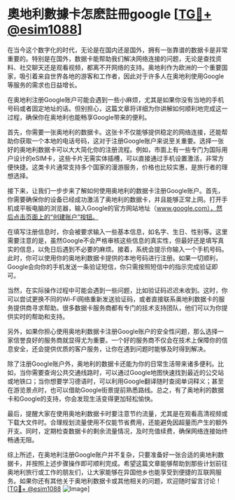# 奧地利數據卡怎麽註冊google [[TG💪+ @esim1088](https://t.me/s/esim1088)]

在当今这个数字化的时代，无论是在国内还是国外，拥有一张靠谱的数据卡是非常重要的。特别是在国外，数据卡能帮助我们解决网络连接的问题，无论是查找资料、社交聊天还是观看视频，都离不开网络的支持。奥地利作为欧洲的一个重要国家，吸引着来自世界各地的游客和工作者，因此对于许多人在奥地利使用Google等服务的需求也日益增长。

在奥地利注册Google账户可能会遇到一些小麻烦，尤其是如果你没有当地的手机号码或者固定地址的话。但别担心，这篇文章将详细为你讲解如何顺利地完成这一过程，确保你在奥地利也能畅享Google带来的便利。

首先，你需要一张奥地利的数据卡。这张卡不仅能够提供稳定的网络连接，还能帮助你获取一个本地的电话号码，这对于注册Google账户来说至关重要。选择一张好的奥地利数据卡可以大大简化你的注册流程。例如，市面上有一些专门为国际用户设计的eSIM卡，这些卡片无需实体插槽，可以直接通过手机设置激活，非常方便快捷。这类卡片通常支持多个国家的漫游服务，价格也比较实惠，是旅行者的理想选择。

接下来，让我们一步步来了解如何使用奥地利的数据卡注册Google账户。首先，你需要确保你的设备已经成功激活了奥地利的数据卡，并且能够正常上网。打开手机或平板电脑的浏览器，输入Google的官方网站地址（www.google.com），然后点击页面上的“创建账户”按钮。

在填写注册信息时，你会被要求输入一些基本信息，如名字、生日、性别等。这里需要注意的是，虽然Google不会严格审核这些信息的真实性，但最好还是填写真实的信息，以免日后遇到不必要的麻烦。接着，系统会提示你输入一个手机号码。此时，你可以使用你的奥地利数据卡提供的本地号码进行注册。如果一切顺利，Google会向你的手机发送一条验证短信，你只需按照短信中的指示完成验证即可。

当然，在实际操作过程中可能会遇到一些问题，比如验证码迟迟未收到。这时，你可以尝试更换不同的Wi-Fi网络重新发送验证码，或者直接联系奥地利数据卡的服务提供商寻求帮助。很多数据卡服务商都有专门的技术支持团队，他们可以为你提供实时的帮助和支持。

另外，如果你担心使用奥地利数据卡注册Google账户的安全性问题，那么选择一家信誉良好的服务商就显得尤为重要。一个好的服务商不仅会在技术上保障你的信息安全，还会提供优质的客户服务，让你在遇到问题时能够及时得到解决。

除了注册Google账户外，奥地利的数据卡还能为你的日常生活带来诸多便利。比如，当你需要查询公共交通线路时，可以通过Google地图快速找到最近的公交站或地铁口；当你想要学习德语时，可以利用Google翻译随时查阅单词释义；甚至在游览景点时，也可以借助Google街景提前熟悉路线。总之，有了奥地利的数据卡和Google的支持，你会发现生活变得更加轻松愉快。

最后，提醒大家在使用奥地利数据卡时要注意节约流量，尤其是在观看高清视频或下载大文件时。合理规划流量使用不仅能节省费用，还能避免因超量而产生的额外开支。同时，定期检查数据卡的剩余流量情况，及时充值续费，确保网络连接始终畅通无阻。

综上所述，在奥地利注册Google账户并不复杂，只要准备好一张合适的奥地利数据卡，并按照上述步骤操作即可顺利完成。希望这篇文章能够帮助到那些计划前往奥地利旅行或工作的朋友们，让大家能够在异国他乡也能享受到便捷的互联网服务。如果你还有其他关于奥地利数据卡或其他相关的问题，欢迎随时留言讨论！[[TG💪+ @esim1088](https://t.me/s/esim1088) ![Image](https://i.postimg.cc/4NQfJmqS/Snipaste-2025-05-13-00-14-12.png)]